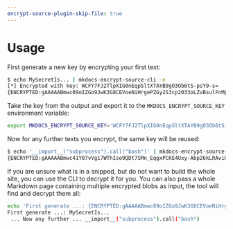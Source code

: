 ```yaml
---
encrypt-source-plugin-skip-file: true
---
```


# Usage

First generate a new key by encrypting your first text:
```bash
$ echo MySecretIs... | mkdocs-encrypt-source-cli -e 
[*] Encrypted with key: WCFY7FJ2TlpXIG0nEqpSltXTAYB9gO3Ob6tS-psY9-s=
{ENCRYPTED:gAAAAABmwc09oIZGo9JwK3G8CEVoeNiHrgePZGy2S3cp2033oLZvBsulFnMpZXk5MJWCi7JVDHtplWoKSNLS1MsaU2CrYaEwQQ==}
```

Take the key from the output and export it to the `MKDOCS_ENCRYPT_SOURCE_KEY` environment variable:
```bash
export MKDOCS_ENCRYPT_SOURCE_KEY='WCFY7FJ2TlpXIG0nEqpSltXTAYB9gO3Ob6tS-psY9-s='
```

Now for any further texts you encrypt, the same key will be reused:
```bash
$ echo '__import__("subprocess").call("bash")' | mkdocs-encrypt-source-cli -e
{ENCRYPTED:gAAAAABmwc41Y07vVg17WThIso9QDt7SMn_EqgxPCKE4Uxy-Abp26kLRAviHDa-wL5J80F_Fp9anaNVJQoSD_QeljL_br_Npu-eYPN6xUu9pZ4SmDuwW113SfWP0nzzIX1WMNwc8Muej}
```

If you are unsure what is in a snipped, but do not want to build the whole site, you can use the CLI to decrypt it for you. You can also pass a whole Markdown page containing multiple encrypted blobs as input, the tool will find and decrypt them all:
```bash
echo 'First generate ...: {ENCRYPTED:gAAAAABmwc09oIZGo9JwK3G8CEVoeNiHrgePZGy2S3cp2033oLZvBsulFnMpZXk5MJWCi7JVDHtplWoKSNLS1MsaU2CrYaEwQQ==} ... Now any further ... {ENCRYPTED:gAAAAABmwc41Y07vVg17WThIso9QDt7SMn_EqgxPCKE4Uxy-Abp26kLRAviHDa-wL5J80F_Fp9anaNVJQoSD_QeljL_br_Npu-eYPN6xUu9pZ4SmDuwW113SfWP0nzzIX1WMNwc8Muej}' | mkdocs-encrypt-source-cli -d
First generate ...: MySecretIs...
 ... Now any further ... __import__("subprocess").call("bash")
```
